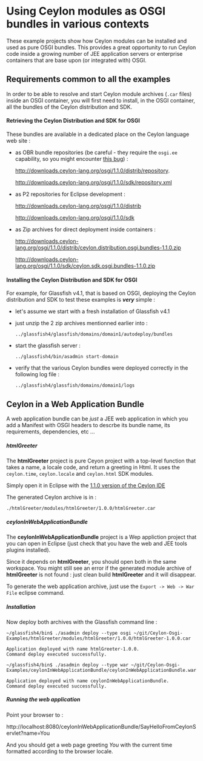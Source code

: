 Using Ceylon modules as OSGI bundles in various contexts
========================================================

These example projects show how Ceylon modules can be installed and used as pure OSGI bundles.
This provides a great opportunity to run Ceylon code inside a growing number of JEE application servers or enterprise containers that are base upon (or integrated with) OSGI.

## Requirements common to all the examples

In order to be able to resolve and start Ceylon module archives (`.car` files) inside an OSGI container, you will first need to install, in the OSGI container, all the bundles of the Ceylon distribution and SDK.

#### Retrieving the Ceylon Distribution and SDK for OSGI 

These bundles are available in a dedicated place on the Ceylon language web site :

- as OBR bundle repositories (be careful - they require the `osgi.ee` capability, so you might encounter [this bug](https://issues.apache.org/jira/browse/FELIX-4640)) : 
  
  http://downloads.ceylon-lang.org/osgi/1.1.0/distrib/repository.

  http://downloads.ceylon-lang.org/osgi/1.1.0/sdk/repository.xml

- as P2 repositories for Eclipse development :
  
  http://downloads.ceylon-lang.org/osgi/1.1.0/distrib

  http://downloads.ceylon-lang.org/osgi/1.1.0/sdk

- as Zip archives for direct deployment inside containers :
  
  http://downloads.ceylon-lang.org/osgi/1.1.0/distrib/ceylon.distribution.osgi.bundles-1.1.0.zip

  http://downloads.ceylon-lang.org/osgi/1.1.0/sdk/ceylon.sdk.osgi.bundles-1.1.0.zip

#### Installing the Ceylon Distribution and SDK for OSGI

For example, for Glassfish v4.1, that is based on OSGI, deploying the Ceylon distribution and SDK to test these examples is **_very_** simple :

- let's assume we start with a fresh installation of Glassfish v4.1

- just unzip the 2 zip archives mentionned earlier into :

  `../glassfish4/glassfish/domains/domain1/autodeploy/bundles`

- start the glassfish server :

  `../glassfish4/bin/asadmin start-domain`

- verify that the various Ceylon bundles were deployed correctly in the following log file :

  `../glassfish4/glassfish/domains/domain1/logs`


## Ceylon in a Web Application Bundle

A web application bundle can be _just_ a JEE web application in which you add a Manifest with OSGI headers to descrbe its bundle name, its requirements, dependencies, etc ...

##### htmlGreeter

The **htmlGreeter** project is pure Ceyon project with a top-level function that takes a name, a locale code, and return a greeting in Html. It uses the `ceylon.time`, `ceylon.locale` and `ceylon.html` SDK modules.

Simply open it in Eclipse with the [1.1.0 version of the Ceylon IDE](http://ceylon-lang.org/documentation/1.1/ide/install/)

The generated Ceylon archive is in :

`./htmlGreeter/modules/htmlGreeter/1.0.0/htmlGreeter.car`

##### ceylonInWebApplicationBundle

The **ceylonInWebApplicationBundle** project is a Wep appliction project that you can open in Eclipse (just check that you have the web and JEE tools plugins installed).

Since it depends on **htmlGreeter**, you should open both in the same workspace. You might still see an error if the generated module archive of **htmlGreeter** is not found : just clean build **htmlGreeter** and it will disappear.

To generate the web application archive, just use the `Export -> Web -> War File` eclipse command.

##### Installation

Now deploy both archives with the Glassfish command line :

```
~/glassfish4/bin$ ./asadmin deploy --type osgi ~/git/Ceylon-Osgi-Examples/htmlGreeter/modules/htmlGreeter/1.0.0/htmlGreeter-1.0.0.car

Application deployed with name htmlGreeter-1.0.0.
Command deploy executed successfully.

~/glassfish4/bin$ ./asadmin deploy --type war ~/git/Ceylon-Osgi-Examples/ceylonInWebApplicationBundle/ceylonInWebApplicationBundle.war 

Application deployed with name ceylonInWebApplicationBundle.
Command deploy executed successfully.

```

##### Running the web application

Point your browser to :


http://localhost:8080/ceylonInWebApplicationBundle/SayHelloFromCeylonServlet?name=You


And you should get a web page greeting *You* with the current time formatted according to the browser locale.

